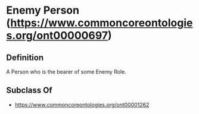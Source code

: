 # Enemy Person (https://www.commoncoreontologies.org/ont00000697)

## Definition
A Person who is the bearer of some Enemy Role.

## Subclass Of
- https://www.commoncoreontologies.org/ont00001262

